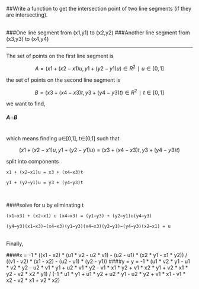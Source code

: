 
##Write a function to get the intersection point of two line segments (if they are intersecting).<br><br>

###One line segment from (x1,y1) to (x2,y2)
###Another line segment from (x3,y3) to (x4,y4)
___
The set of points on the first line segment is
```math
A = { (x1+(x2−x1)u,y1+(y2−y1)u)   ∈ R^2 ∣u ∈ [0,1]}
```
the set of points on the second line segment is
```math
B = { (x3+(x4−x3)t, y3+(y4−y3)t)  ∈ R^2 ∣t ∈ [0,1]}
```
we want to find,  <h5 >*A∩B*</h5> <br> 
which means finding u∈[0,1], t∈[0,1] such that  <br>
```math
( x1+(x2−x1)u, y1+(y2−y1)u) = (x3+(x4−x3)t, y3+(y4−y3)t )
```
split into components

```
x1 + (x2−x1)u = x3 + (x4−x3)t
```
```
y1 + (y2−y1)u = y3 + (y4−y3)t
```

<br>

####solve for u by eliminating t
```
(x1−x3) + (x2−x1) u (x4−x3) = (y1−y3) + (y2−y1)u(y4−y3)
```
```
(y4−y3)(x1−x3)−(x4−x3)(y1−y3)(x4−x3)(y2−y1)−(y4−y3)(x2−x1) = u

```
<br>
Finally,

####x = -1 * ((x1 - x2) * (u1 * v2 - u2 * v1) - (u2 - u1) * (x2 * y1 - x1 * y2)) / ((v1 - v2) * (x1 - x2) - (u2 - u1) * (y2 - y1))
####y = y = -1 * (u1 * v2 * y1 - u1 * v2 * y2 - u2 * v1 * y1 + u2 * v1 * y2 - v1 * x1 * y2 + v1 * x2 * y1 + v2 * x1 * y2 - v2 * x2 * y1) / (-1 * u1 * y1 + u1 * y2 + u2 * y1 - u2 * y2 + v1 * x1 - v1 * x2 - v2 * x1 + v2 * x2)